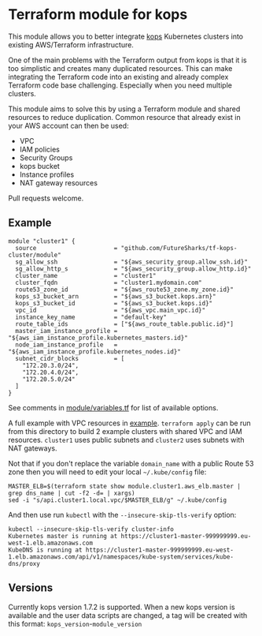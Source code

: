# Terraform module for kops

This module allows you to better integrate [kops](https://github.com/kubernetes/kops) Kubernetes clusters into existing AWS/Terraform infrastructure.

One of the main problems with the Terraform output from kops is that it is too simplistic and creates many duplicated resources. This can make integrating the Terraform code into an existing and already complex Terraform code base challenging. Especially when you need multiple clusters.

This module aims to solve this by using a Terraform module and shared resources to reduce duplication. Common resource that already exist in your AWS account can then be used:

  - VPC
  - IAM policies
  - Security Groups
  - kops bucket
  - Instance profiles
  - NAT gateway resources

Pull requests welcome.

## Example

```hcl
module "cluster1" {
  source                      = "github.com/FutureSharks/tf-kops-cluster/module"
  sg_allow_ssh                = "${aws_security_group.allow_ssh.id}"
  sg_allow_http_s             = "${aws_security_group.allow_http.id}"
  cluster_name                = "cluster1"
  cluster_fqdn                = "cluster1.mydomain.com"
  route53_zone_id             = "${aws_route53_zone.my_zone.id}"
  kops_s3_bucket_arn          = "${aws_s3_bucket.kops.arn}"
  kops_s3_bucket_id           = "${aws_s3_bucket.kops.id}"
  vpc_id                      = "${aws_vpc.main_vpc.id}"
  instance_key_name           = "default-key"
  route_table_ids             = ["${aws_route_table.public.id}"]
  master_iam_instance_profile = "${aws_iam_instance_profile.kubernetes_masters.id}"
  node_iam_instance_profile   = "${aws_iam_instance_profile.kubernetes_nodes.id}"
  subnet_cidr_blocks          = [
    "172.20.3.0/24",
    "172.20.4.0/24",
    "172.20.5.0/24"
  ]
}
```

See comments in [module/variables.tf](module/variables.tf) for list of available options.

A full example with VPC resources in [example](example). `terraform apply` can be run from this directory to build 2 example clusters with shared VPC and IAM resources. `cluster1` uses public subnets and `cluster2` uses subnets with NAT gateways.

Not that if you don't replace the variable `domain_name` with a public Route 53 zone then you will need to edit your local `~/.kube/config` file:

```shell
MASTER_ELB=$(terraform state show module.cluster1.aws_elb.master | grep dns_name | cut -f2 -d= | xargs)
sed -i "s/api.cluster1.local.vpc/$MASTER_ELB/g" ~/.kube/config
```

And then use run `kubectl` with the `--insecure-skip-tls-verify` option:

```shell
kubectl --insecure-skip-tls-verify cluster-info
Kubernetes master is running at https://cluster1-master-999999999.eu-west-1.elb.amazonaws.com
KubeDNS is running at https://cluster1-master-999999999.eu-west-1.elb.amazonaws.com/api/v1/namespaces/kube-system/services/kube-dns/proxy
```

## Versions

Currently kops version 1.7.2 is supported. When a new kops version is available and the user data scripts are changed, a tag will be created with this format: `kops_version`-`module_version`
